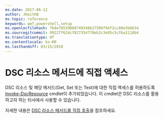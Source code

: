 ```yaml
---
ms.date: 2017-06-12
author: JKeithB
ms.topic: reference
keywords: wmf,powershell,setup
ms.openlocfilehash: 7b8e78539088749348b27509f94f2cc80e3b6634
ms.sourcegitcommit: 99227f62dcf827354770eb2c3e95c5cf6a3118b4
ms.translationtype: HT
ms.contentlocale: ko-KR
ms.lasthandoff: 03/15/2018
---
```

# <a name="direct-access-to-dsc-resource-methods"></a>DSC 리소스 메서드에 직접 액세스


DSC 리소스 및 해당 메서드(Get, Set 또는 Test)에 대한 직접 액세스를 허용하도록 [Invoke-DscResource](https://technet.microsoft.com/library/mt517869.aspx) cmdlet이 추가되었습니다. 이 cmdlet은 DSC 리소스를 활용하고자 하는 타사에서 사용할 수 있습니다.

자세한 내용은 [DSC 리소스 메서드를 직접 호출](https://msdn.microsoft.com/powershell/dsc/directcallresource)을 참조하세요.

